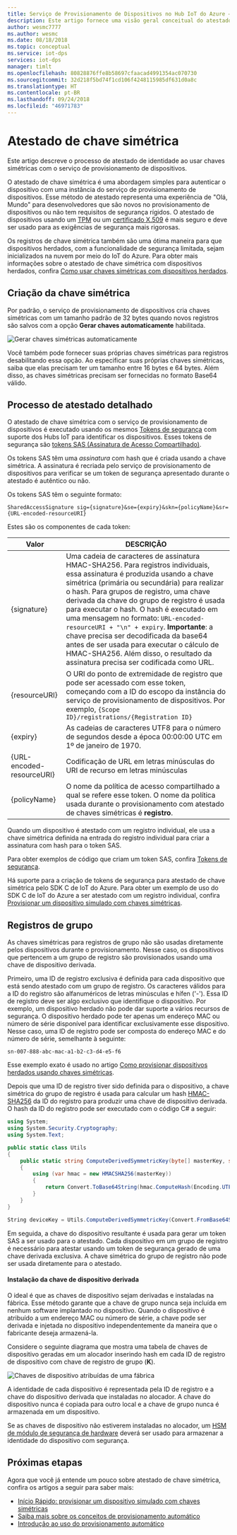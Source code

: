 ```yaml
---
title: Serviço de Provisionamento de Dispositivos no Hub IoT do Azure – atestado de chave simétrica
description: Este artigo fornece uma visão geral conceitual do atestado de chave simétrica usando o serviço de provisionamento de dispositivos de IoT.
author: wesmc7777
ms.author: wesmc
ms.date: 08/18/2018
ms.topic: conceptual
ms.service: iot-dps
services: iot-dps
manager: timlt
ms.openlocfilehash: 80828876ffe8b58697cfaacad4991354ac070730
ms.sourcegitcommit: 32d218f5bd74f1cd106f4248115985df631d0a8c
ms.translationtype: HT
ms.contentlocale: pt-BR
ms.lasthandoff: 09/24/2018
ms.locfileid: "46971783"
---
```

# <a name="symmetric-key-attestation"></a>Atestado de chave simétrica

Este artigo descreve o processo de atestado de identidade ao usar chaves simétricas com o serviço de provisionamento de dispositivos. 

O atestado de chave simétrica é uma abordagem simples para autenticar o dispositivo com uma instância do serviço de provisionamento de dispositivos. Esse método de atestado representa uma experiência de "Olá, Mundo" para desenvolvedores que são novos no provisionamento de dispositivos ou não tem requisitos de segurança rígidos. O atestado de dispositivos usando um [TPM](concepts-tpm-attestation.md) ou um [certificado X.509](concepts-security.md#x509-certificates) é mais seguro e deve ser usado para as exigências de segurança mais rigorosas.

Os registros de chave simétrica também são uma ótima maneira para que dispositivos herdados, com a funcionalidade de segurança limitada, sejam inicializados na nuvem por meio do IoT do Azure. Para obter mais informações sobre o atestado de chave simétrica com dispositivos herdados, confira [Como usar chaves simétricas com dispositivos herdados](how-to-legacy-device-symm-key.md).


## <a name="symmetric-key-creation"></a>Criação da chave simétrica

Por padrão, o serviço de provisionamento de dispositivos cria chaves simétricas com um tamanho padrão de 32 bytes quando novos registros são salvos com a opção **Gerar chaves automaticamente** habilitada.

![Gerar chaves simétricas automaticamente](./media/concepts-symmetric-key-attestation/auto-generate-keys.png)

Você também pode fornecer suas próprias chaves simétricas para registros desabilitando essa opção. Ao especificar suas próprias chaves simétricas, saiba que elas precisam ter um tamanho entre 16 bytes e 64 bytes. Além disso, as chaves simétricas precisam ser fornecidas no formato Base64 válido.



## <a name="detailed-attestation-process"></a>Processo de atestado detalhado

O atestado de chave simétrica com o serviço de provisionamento de dispositivos é executado usando os mesmos [Tokens de segurança](../iot-hub/iot-hub-devguide-security.md#security-token-structure) com suporte dos Hubs IoT para identificar os dispositivos. Esses tokens de segurança são [tokens SAS (Assinatura de Acesso Compartilhado)](../service-bus-messaging/service-bus-sas.md). 

Os tokens SAS têm uma *assinatura* com hash que é criada usando a chave simétrica. A assinatura é recriada pelo serviço de provisionamento de dispositivos para verificar se um token de segurança apresentado durante o atestado é autêntico ou não.

Os tokens SAS têm o seguinte formato:

`SharedAccessSignature sig={signature}&se={expiry}&skn={policyName}&sr={URL-encoded-resourceURI}`

Estes são os componentes de cada token:

| Valor | DESCRIÇÃO |
| --- | --- |
| {signature} |Uma cadeia de caracteres de assinatura HMAC-SHA256. Para registros individuais, essa assinatura é produzida usando a chave simétrica (primária ou secundária) para realizar o hash. Para grupos de registro, uma chave derivada da chave do grupo de registro é usada para executar o hash. O hash é executado em uma mensagem no formato: `URL-encoded-resourceURI + "\n" + expiry`. **Importante**: a chave precisa ser decodificada da base64 antes de ser usada para executar o cálculo de HMAC-SHA256. Além disso, o resultado da assinatura precisa ser codificada como URL. |
| {resourceURI} |O URI do ponto de extremidade de registro que pode ser acessado com esse token, começando com a ID do escopo da instância do serviço de provisionamento de dispositivos. Por exemplo, `{Scope ID}/registrations/{Registration ID}` |
| {expiry} |As cadeias de caracteres UTF8 para o número de segundos desde a época 00:00:00 UTC em 1º de janeiro de 1970. |
| {URL-encoded-resourceURI} |Codificação de URL em letras minúsculas do URI de recurso em letras minúsculas |
| {policyName} |O nome da política de acesso compartilhado a qual se refere esse token. O nome da política usada durante o provisionamento com atestado de chaves simétricas é **registro**. |

Quando um dispositivo é atestado com um registro individual, ele usa a chave simétrica definida na entrada do registro individual para criar a assinatura com hash para o token SAS.

Para obter exemplos de código que criam um token SAS, confira [Tokens de segurança](../iot-hub/iot-hub-devguide-security.md#security-token-structure).

Há suporte para a criação de tokens de segurança para atestado de chave simétrica pelo SDK C de IoT do Azure. Para obter um exemplo de uso do SDK C de IoT do Azure a ser atestado com um registro individual, confira [Provisionar um dispositivo simulado com chaves simétricas](quick-create-simulated-device-symm-key.md).


## <a name="group-enrollments"></a>Registros de grupo

As chaves simétricas para registros de grupo não são usadas diretamente pelos dispositivos durante o provisionamento. Nesse caso, os dispositivos que pertencem a um grupo de registro são provisionados usando uma chave de dispositivo derivada. 

Primeiro, uma ID de registro exclusiva é definida para cada dispositivo que está sendo atestado com um grupo de registro. Os caracteres válidos para a ID do registro são alfanuméricos de letras minúsculas e hífen ('-'). Essa ID de registro deve ser algo exclusivo que identifique o dispositivo. Por exemplo, um dispositivo herdado não pode dar suporte a vários recursos de segurança. O dispositivo herdado pode ter apenas um endereço MAC ou número de série disponível para identificar exclusivamente esse dispositivo. Nesse caso, uma ID de registro pode ser composta do endereço MAC e do número de série, semelhante à seguinte:

```
sn-007-888-abc-mac-a1-b2-c3-d4-e5-f6
```

Esse exemplo exato é usado no artigo [Como provisionar dispositivos herdados usando chaves simétricas](how-to-legacy-device-symm-key.md).

Depois que uma ID de registro tiver sido definida para o dispositivo, a chave simétrica do grupo de registro é usada para calcular um hash [HMAC-SHA256](https://wikipedia.org/wiki/HMAC) da ID do registro para produzir uma chave de dispositivo derivada. O hash da ID do registro pode ser executado com o código C# a seguir:

```C#
using System; 
using System.Security.Cryptography; 
using System.Text;  

public static class Utils 
{ 
    public static string ComputeDerivedSymmetricKey(byte[] masterKey, string registrationId) 
    { 
        using (var hmac = new HMACSHA256(masterKey)) 
        { 
            return Convert.ToBase64String(hmac.ComputeHash(Encoding.UTF8.GetBytes(registrationId))); 
        } 
    } 
} 
```

```C#
String deviceKey = Utils.ComputeDerivedSymmetricKey(Convert.FromBase64String(masterKey), registrationId);
```

Em seguida, a chave do dispositivo resultante é usada para gerar um token SAS a ser usado para o atestado. Cada dispositivo em um grupo de registro é necessário para atestar usando um token de segurança gerado de uma chave derivada exclusiva. A chave simétrica do grupo de registro não pode ser usada diretamente para o atestado.

#### <a name="installation-of-the-derived-device-key"></a>Instalação da chave de dispositivo derivada

O ideal é que as chaves de dispositivo sejam derivadas e instaladas na fábrica. Esse método garante que a chave de grupo nunca seja incluída em nenhum software implantado no dispositivo. Quando o dispositivo é atribuído a um endereço MAC ou número de série, a chave pode ser derivada e injetada no dispositivo independentemente da maneira que o fabricante deseja armazená-la.

Considere o seguinte diagrama que mostra uma tabela de chaves de dispositivo geradas em um alocador inserindo hash em cada ID de registro de dispositivo com chave de registro de grupo (**K**). 

![Chaves de dispositivo atribuídas de uma fábrica](./media/concepts-symmetric-key-attestation/key-diversification.png)

A identidade de cada dispositivo é representada pela ID de registro e a chave do dispositivo derivada que instaladas no alocador. A chave do dispositivo nunca é copiada para outro local e a chave de grupo nunca é armazenada em um dispositivo.

Se as chaves de dispositivo não estiverem instaladas no alocador, um [HSM de módulo de segurança de hardware](concepts-security.md#hardware-security-module) deverá ser usado para armazenar a identidade do dispositivo com segurança.

## <a name="next-steps"></a>Próximas etapas

Agora que você já entende um pouco sobre atestado de chave simétrica, confira os artigos a seguir para saber mais:

* [Início Rápido: provisionar um dispositivo simulado com chaves simétricas](quick-create-simulated-device-symm-key.md)
* [Saiba mais sobre os conceitos de provisionamento automático](./concepts-auto-provisioning.md)
* [Introdução ao uso do provisionamento automático](./quick-setup-auto-provision.md) 
